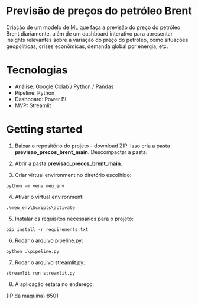 # Previsão de preços do petróleo Brent

Criação de um modelo de ML que faça a previsão do preço do petróleo Brent diariamente, além de um dashboard interativo para apresentar insights relevantes sobre a variação do preço do petróleo, como situações geopolíticas, crises econômicas, demanda global por energia, etc.

# Tecnologias
* Análise: Google Colab / Python / Pandas
* Pipeline: Python
* Dashboard: Power BI
* MVP: Streamlit

# Getting started

1. Baixar o repositório do projeto - download ZIP. Isso cria a pasta **previsao_precos_brent_main**. Descompactar a pasta.
   
2. Abrir a pasta **previsao_precos_brent_main**.

3. Criar virtual environment no diretório escolhido:

`python -m venv meu_env`
   
4. Ativar o virtual environment:

`.\meu_env\Scripts\activate`

5. Instalar os requisitos necessários para o projeto:

`pip install -r requirements.txt`

6. Rodar o arquivo pipeline.py:

`python .\pipeline.py`

7. Rodar o arquivo streamlit.py:

`streamlit run streamlit.py`

8. A aplicação estará no endereço:

{IP da máquina}:8501
